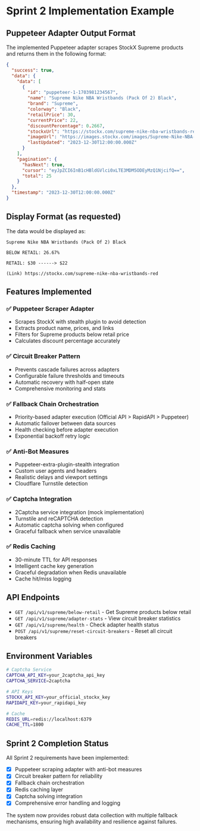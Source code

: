 # Sprint 2 Implementation Example

## Puppeteer Adapter Output Format

The implemented Puppeteer adapter scrapes StockX Supreme products and returns them in the following format:

```json
{
  "success": true,
  "data": {
    "data": [
      {
        "id": "puppeteer-1-1703981234567",
        "name": "Supreme Nike NBA Wristbands (Pack Of 2) Black",
        "brand": "Supreme",
        "colorway": "Black",
        "retailPrice": 30,
        "currentPrice": 22,
        "discountPercentage": 0.2667,
        "stockxUrl": "https://stockx.com/supreme-nike-nba-wristbands-red",
        "imageUrl": "https://images.stockx.com/images/Supreme-Nike-NBA-Wristbands-Black.jpg",
        "lastUpdated": "2023-12-30T12:00:00.000Z"
      }
    ],
    "pagination": {
      "hasNext": true,
      "cursor": "eyJpZCI6InB1cHBldGVlci0xLTE3MDM5ODEyMzQ1NjcifQ==",
      "total": 25
    }
  },
  "timestamp": "2023-12-30T12:00:00.000Z"
}
```

## Display Format (as requested)

The data would be displayed as:

```
Supreme Nike NBA Wristbands (Pack Of 2) Black

BELOW RETAIL: 26.67%

RETAIL: $30 ------> $22

(Link) https://stockx.com/supreme-nike-nba-wristbands-red
```

## Features Implemented

### ✅ Puppeteer Scraper Adapter
- Scrapes StockX with stealth plugin to avoid detection
- Extracts product name, prices, and links
- Filters for Supreme products below retail price
- Calculates discount percentage accurately

### ✅ Circuit Breaker Pattern
- Prevents cascade failures across adapters
- Configurable failure thresholds and timeouts
- Automatic recovery with half-open state
- Comprehensive monitoring and stats

### ✅ Fallback Chain Orchestration
- Priority-based adapter execution (Official API > RapidAPI > Puppeteer)
- Automatic failover between data sources
- Health checking before adapter execution
- Exponential backoff retry logic

### ✅ Anti-Bot Measures
- Puppeteer-extra-plugin-stealth integration
- Custom user agents and headers
- Realistic delays and viewport settings
- Cloudflare Turnstile detection

### ✅ Captcha Integration
- 2Captcha service integration (mock implementation)
- Turnstile and reCAPTCHA detection
- Automatic captcha solving when configured
- Graceful fallback when service unavailable

### ✅ Redis Caching
- 30-minute TTL for API responses
- Intelligent cache key generation
- Graceful degradation when Redis unavailable
- Cache hit/miss logging

## API Endpoints

- `GET /api/v1/supreme/below-retail` - Get Supreme products below retail
- `GET /api/v1/supreme/adapter-stats` - View circuit breaker statistics
- `GET /api/v1/supreme/health` - Check adapter health status
- `POST /api/v1/supreme/reset-circuit-breakers` - Reset all circuit breakers

## Environment Variables

```bash
# Captcha Service
CAPTCHA_API_KEY=your_2captcha_api_key
CAPTCHA_SERVICE=2captcha

# API Keys
STOCKX_API_KEY=your_official_stockx_key
RAPIDAPI_KEY=your_rapidapi_key

# Cache
REDIS_URL=redis://localhost:6379
CACHE_TTL=1800
```

## Sprint 2 Completion Status

All Sprint 2 requirements have been implemented:

- [x] Puppeteer scraping adapter with anti-bot measures
- [x] Circuit breaker pattern for reliability
- [x] Fallback chain orchestration
- [x] Redis caching layer
- [x] Captcha solving integration
- [x] Comprehensive error handling and logging

The system now provides robust data collection with multiple fallback mechanisms, ensuring high availability and resilience against failures.